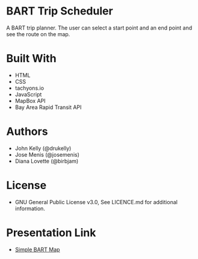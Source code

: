 # BART Trip Scheduler
A BART trip planner. The user can select a start point and an end point and see the route on the map.

# Built With
- HTML
- CSS
- tachyons.io
- JavaScript
- MapBox API
- Bay Area Rapid Transit API

# Authors
- John Kelly (@drukelly)
- Jose Menis (@josemenis)
- Diana Lovette (@birbjam)

# License
- GNU General Public License v3.0, See LICENCE.md for additional information.

# Presentation Link
- [Simple BART Map](https://docs.google.com/presentation/d/1KAzqKcCh7xrlvQN4iyj_pK-FHUhKN3aPib_87HLHb7c/edit?usp=sharing)
